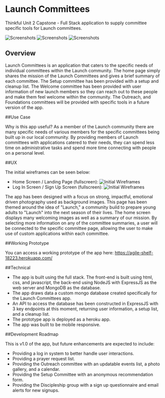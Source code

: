 # Launch Committees

Thinkful Unit 2 Capstone - Full Stack application to supply committee specific tools for Launch committees.

![Screenshots](http://github.com/daileytj/launch-committees/tree/master/public/images/launch_committees_mac_product_screenshots.jpg)
![Screenshots](http://github.com/daileytj/launch-committees/tree/master/public/images/launch-committees-screenshot-web.png)
![Screenshots](http://github.com/daileytj/launch-committees/tree/master/public/images/launch-committees-screenshot-web.png)

## Overview

Launch Committees is an application that caters to the specific needs of individual committees within
the Launch community. The home page simply shares the mission of the Launch Committees and gives a brief summary of each committee. The Setup committee has been provided with a setup and cleanup list. The Welcome committee has been provided with user information of new launch members so they can reach out to these people and make them feel welcome within the community. The Outreach, and Foundations committees will be provided with specific tools in a future version of the app.

##Use Case

Why is this app useful? As a member of the Launch community there are many specific needs of various members for the specific committees being built up in our local community. By providing members of Launch committees with applications catered to their needs, they can spend less time on administrative tasks and spend more time connecting with people on a personal level.

##UX

The initial wireframes can be seen below:

- Home Screen / Landing Page (fullscreen):
![Initial Wireframes](http://wireframe.cc/fSBuAb)
- Log In Screen / Sign Up Screen (fullscreen):
![Initial Wireframes](http://wireframe.cc/eCixFV)

The app has been designed with a focus on strong, impactful, emotional driven photography used as background images. This page has been themed around the idea of "Launch," a community build to prepare young adults to "Launch" into the next season of their lives. The home screen displays many welcoming images as well as a summary of our mission. By selecting more information on any of the committee summaries, a user will be connected to the specific committee page, allowing the user to make use of custom applications within each committee.

##Working Prototype

You can access a working prototype of the app here: https://agile-shelf-18223.herokuapp.com/

##Technical

* The app is built using the full stack. The front-end is built using html, css, and javascript, the back-end using NodeJS with ExpressJS as the web server and MongoDB as the database.
* The app draws data a custom mongo database created specifically for the Launch Committees app.
* An API to access the database has been constructed in ExpressJS with 3 key endpoints at this moment, returning user information, a setup list, and a cleanup list.
* The prototype app is deployed as a heroku app.
* The app was built to be mobile responsive.

##Development Roadmap

This is v1.0 of the app, but future enhancements are expected to include:

* Providing a log in system to better handle user interactions.
* Providing a prayer request list.
* Providing the Outreach committee with an updatable events list, a photo gallery, and a calendar.
* Providing the Setup Committee with an anonymous recommendation form.
* Providing the Discipleship group with a sign up questionnaire and email alerts for new signups.

